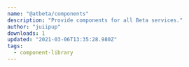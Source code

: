 ```yaml
---
name: "@atbeta/components"
description: "Provide components for all Beta services."
author: "juiipup"
downloads: 1
updated: "2021-03-06T13:35:28.980Z"
tags: 
  - component-library
---
```


